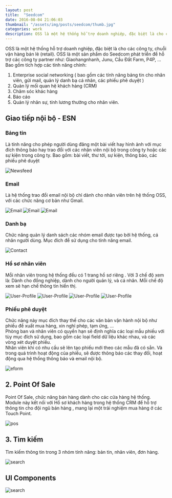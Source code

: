 ```yaml
---
layout: post
title:  "Seedcom"
date: 2016-08-04 21:06:03
thumbnail: "/assets/img/posts/seedcom/thumb.jpg"
categories: work
description: OSS là một hệ thống hỗ trợ doanh nghiệp, đặc biệt là cho các công ty, chuỗi vận hàng bán lẻ (retail). OSS là một sản phẩm do Seedcom phát triển để hỗ trợ các công ty partner như Giaohangnhanh, Junu, Cầu Đất Farm, P4P, ...  
---
```

OSS là một hệ thống hỗ trợ doanh nghiệp, đặc biệt là cho các công ty, chuỗi vận hàng bán lẻ (retail). OSS là một sản phẩm do Seedcom phát triển để hỗ trợ các công ty partner như: Giaohangnhanh, Junu, Cầu Đất Farm, P4P, ...  
Bao gồm tích hợp các tính năng chính: 
<!--description-->
1. Enterprise social networking ( bao gồm các tính năng bảng tin cho nhân viên, gửi mail, quản lý danh bạ cá nhân, các phiếu phê duyệt )
2. Quản lý mối quan hệ khách hàng (CRM)
3. Chăm sóc khác hàng
4. Báo cáo
5. Quản lý nhân sự, tính lương thưởng cho nhân viên.




##  Giao tiếp nội bộ - ESN

### Bảng tin

Là tính năng cho phép người dùng đăng một bài viết hay hình ảnh với mục đích thông báo hay trao đổi với các nhân viên nội bộ trong công ty hoặc các sự kiện trong công ty. Bao gồm: bài viết, thư tới, sự kiện, thông báo, các phiếu phê duyệt

![Newsfeed](/assets/img/posts/seedcom/Newsfeed-1.png)

### Email

Là hệ thống trao đổi email nội bộ chỉ dành cho nhân viên trên hệ thống OSS, với các chức năng cơ bản như Gmail. 

![Email](/assets/img/posts/seedcom/Email-1.png)
![Email](/assets/img/posts/seedcom/Email-2.png)
![Email](/assets/img/posts/seedcom/Email-3.png)

### Danh bạ

Chức năng quản lý danh sách các nhóm email được tạo bởi hệ thống, cá nhân người dùng. Mục đích để sử dụng cho tính năng email.

![Contact](/assets/img/posts/seedcom/contact.png)

### Hồ sơ nhân viên

Mỗi nhân viên trong hệ thống đều có 1 trang hồ sơ riêng . Với 3 chế độ xem là: Dành cho đồng nghiệp, dành cho người quản lý, và cá nhân. Mỗi chế độ xem sẽ hạn chế thông tin hiển thị.

![User-Profile](/assets/img/posts/seedcom/User-profile-1.png)
![User-Profile](/assets/img/posts/seedcom/User-profile-2.png)
![User-Profile](/assets/img/posts/seedcom/User-profile-3.png)
![User-Profile](/assets/img/posts/seedcom/User-profile-4.png)

### Phiếu phê duyệt

Chức năng này mục đích thay thế cho các văn bản vận hành nội bộ như phiếu đề xuất mua hàng, xin nghỉ phép, tạm ứng, ...  
Phòng ban và nhân viên có quyền hạn sẽ định nghĩa các loại mẫu phiếu với tùy mục đích sử dụng, bao gồm các loại field dữ liệu khác nhau, và các vòng xét duyệt phiếu.  
Nhân viên khi có nhu cầu sẽ lên tạo phiếu mới theo các mẫu đã có sẳn. Và trong quá trình hoạt động của phiếu, sẽ được thông báo các thay đổi, hoạt động qua hệ thống thông báo và email nội bộ.  

![eform](/assets/img/posts/seedcom/eform.png)

## 2. Point Of Sale

Point Of Sale, chức năng bán hàng dành cho các cửa hàng  hệ thống. Module này kết nối với Hồ sơ khách hàng trong hệ thống CRM để hỗ trợ thông tin cho đội ngũ bán hàng , mang lại một trải nghiệm mua hàng ở các Touch Point.

![pos](/assets/img/posts/seedcom/POS-1.png)

## 3. Tìm kiếm

Tìm kiếm thông tin trong 3 nhóm tính năng: bản tin, nhân viên, đơn hàng. 

![search](/assets/img/posts/seedcom/search.png)

## UI Components

![search](/assets/img/posts/seedcom/ui-components.png)